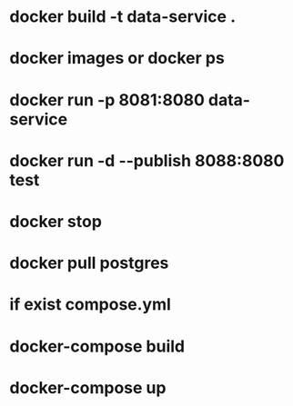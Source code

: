 # docker build -t data-service .
# docker images or docker ps
# docker run -p 8081:8080 data-service
# docker run -d --publish 8088:8080 test

# docker stop
# docker pull postgres

# if exist compose.yml
# docker-compose build
# docker-compose up